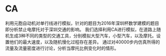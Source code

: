 # CA
利用元胞自动机对单行线进行模拟，针对的题目为2016年深圳杯数学建模的题目即分析禁止电摩托对于深圳交通的影响。
我们选择利用CA进行模拟，在道路上随机生成3种不同的类型的交通工具，分别模拟大型汽车，小型汽车，以及摩托。设置他们的最大速度，以及随机慢化过程存在差异。
通过对40000步内仿真所得的流量及流量密度进行讨论，分析当摩托比例变化时的情形。
